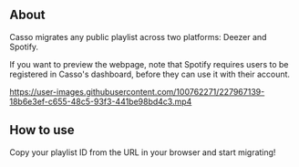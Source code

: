 ## About 

Casso migrates any public playlist across two platforms: Deezer and Spotify.

If you want to preview the webpage, note that Spotify requires users to be registered in Casso's dashboard, before they can use it with their account. 



https://user-images.githubusercontent.com/100762271/227967139-18b6e3ef-c655-48c5-93f3-441be98bd4c3.mp4


## How to use 

Copy your playlist ID from the URL in your browser and start migrating!

